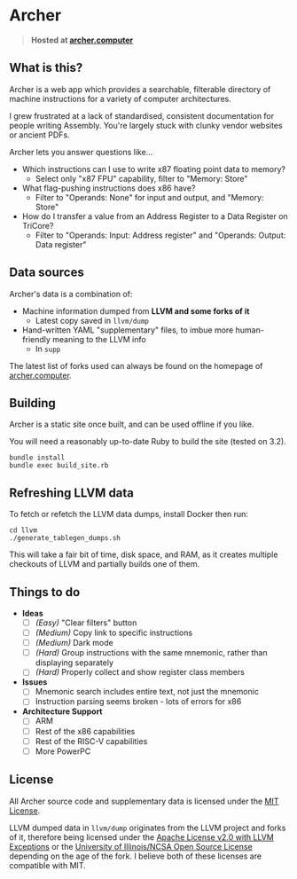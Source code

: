 # Archer

> **Hosted at [archer.computer](https://archer.computer)**

## What is this?

Archer is a web app which provides a searchable, filterable directory of machine instructions for a
variety of computer architectures.

I grew frustrated at a lack of standardised, consistent documentation for people writing Assembly.
You're largely stuck with clunky vendor websites or ancient PDFs.

Archer lets you answer questions like...

- Which instructions can I use to write x87 floating point data to memory?
    - Select only "x87 FPU" capability, filter to "Memory: Store"
- What flag-pushing instructions does x86 have?
    - Filter to "Operands: None" for input and output, and "Memory: Store"
- How do I transfer a value from an Address Register to a Data Register on TriCore?
    - Filter to "Operands: Input: Address register" and "Operands: Output: Data register"

## Data sources

Archer's data is a combination of:

* Machine information dumped from **LLVM and some forks of it**
    * Latest copy saved in `llvm/dump`
* Hand-written YAML "supplementary" files, to imbue more human-friendly meaning to the LLVM info
    * In `supp`

The latest list of forks used can always be found on the homepage of
[archer.computer](https://archer.computer).

## Building

Archer is a static site once built, and can be used offline if you like.

You will need a reasonably up-to-date Ruby to build the site (tested on 3.2).

```
bundle install
bundle exec build_site.rb
```

## Refreshing LLVM data

To fetch or refetch the LLVM data dumps, install Docker then run:

```
cd llvm
./generate_tablegen_dumps.sh
```

This will take a fair bit of time, disk space, and RAM, as it creates multiple checkouts of LLVM and
partially builds one of them.

## Things to do

- **Ideas**
    - [ ] _(Easy)_ "Clear filters" button
    - [ ] _(Medium)_ Copy link to specific instructions
    - [ ] _(Medium)_ Dark mode
    - [ ] _(Hard)_ Group instructions with the same mnemonic, rather than displaying separately
    - [ ] _(Hard)_ Properly collect and show register class members
- **Issues**
    - [ ] Mnemonic search includes entire text, not just the mnemonic
    - [ ] Instruction parsing seems broken - lots of errors for x86
- **Architecture Support**
    - [ ] ARM
    - [ ] Rest of the x86 capabilities
    - [ ] Rest of the RISC-V capabilities
    - [ ] More PowerPC

## License

All Archer source code and supplementary data is licensed under the [MIT License](./LICENSE).

LLVM dumped data in `llvm/dump` originates from the LLVM project and forks of it, therefore being
licensed under the [Apache License v2.0 with LLVM Exceptions](https://github.com/llvm/llvm-project/blob/main/LICENSE.TXT)
or the [University of Illinois/NCSA Open Source License](https://github.com/TriDis/llvm-tricore/blob/tricore/LICENSE.TXT)
depending on the age of the fork. I believe both of these licenses are compatible with MIT.
